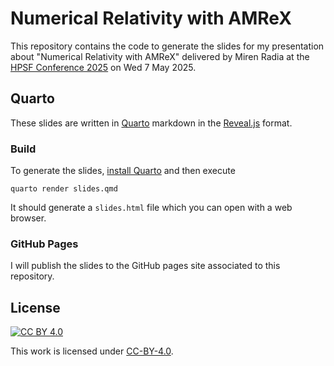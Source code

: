 # Numerical Relativity with AMReX

This repository contains the code to generate the slides for my presentation
about "Numerical Relativity with AMReX" delivered by Miren Radia at the [HPSF
Conference 2025](https://events.linuxfoundation.org/hpsf-conference/) on Wed 7
May 2025.

## Quarto

These slides are written in [Quarto](https://quarto.org/) markdown in the
[Reveal.js](https://quarto.org/docs/presentations/revealjs/) format.

### Build

To generate the slides, [install Quarto](https://quarto.org/docs/get-started/)
and then execute

```
quarto render slides.qmd
```

It should generate a `slides.html` file which you can open with a web browser.

### GitHub Pages

I will publish the slides to the GitHub pages site associated to this
repository.

## License

[![CC BY 4.0][cc-by-shield]][cc-by]

This work is licensed under [CC-BY-4.0][cc-by].

[cc-by]: http://creativecommons.org/licenses/by/4.0/
[cc-by-image]: https://i.creativecommons.org/l/by/4.0/88x31.png
[cc-by-shield]: https://img.shields.io/badge/License-CC%20BY%204.0-lightgrey.svg
